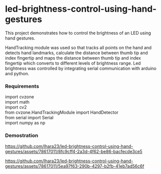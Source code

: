 # led-brightness-control-using-hand-gestures

This project demonstrates how to control the brightness of an LED using hand gestures.

HandTracking module was used so that tracks all points on the hand and detects hand landmarks, calculate the distance between thumb tip and index fingertip and maps the distance between thumb tip and index fingertip which converts to different levels of brightness range. Led brightness was controlled by integrating serial communication with arduino and python.

### Requirements
import cvzone  
import math  
import cv2  
from cvzone.HandTrackingModule import HandDetector  
from serial import Serial  
import numpy as np


### Demostration



https://github.com/Ihara23/led-brightness-control-using-hand-gestures/assets/78617011/8fc9cff4-2a3d-4f62-be86-bacfecde3ce5



https://github.com/Ihara23/led-brightness-control-using-hand-gestures/assets/78617011/5ea97f63-290b-4297-b2fb-41eb7ad56c6f


